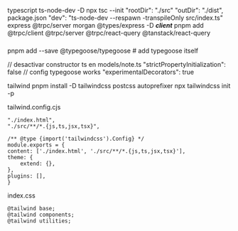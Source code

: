 typescript ts-node-dev -D
npx tsc --init
    "rootDir": "./src" 
    "outDir": "./dist",     
package.json
    "dev": "ts-node-dev --respawn -transpileOnly src/index.ts"
express @trpc/server morgan
    @types/express -D
***************client***************
pnpm add @trpc/client  @trpc/server @trpc/react-query @tanstack/react-query
###
pnpm add --save @typegoose/typegoose # add typegoose itself

// desactivar constructor ts en models/note.ts 
"strictPropertyInitialization": false 
// config typegoose works
"experimentalDecorators": true 

tailwind
pnpm install -D tailwindcss postcss autoprefixer
npx tailwindcss init -p

tailwind.config.cjs

    "./index.html",
    "./src/**/*.{js,ts,jsx,tsx}",

    /** @type {import('tailwindcss').Config} */
    module.exports = {
    content: ['./index.html', './src/**/*.{js,ts,jsx,tsx}'],
    theme: {
        extend: {},
    },
    plugins: [],
    }

index.css

    @tailwind base;
    @tailwind components;
    @tailwind utilities;